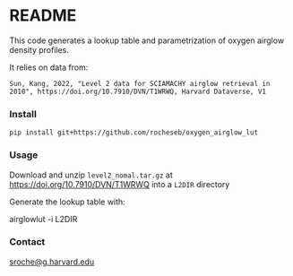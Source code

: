 # README

This code generates a lookup table and parametrization of oxygen airglow density profiles.

It relies on data from:

`Sun, Kang, 2022, "Level 2 data for SCIAMACHY airglow retrieval in 2010", https://doi.org/10.7910/DVN/T1WRWQ, Harvard Dataverse, V1`

### Install

`pip install git+https://github.com/rocheseb/oxygen_airglow_lut`

### Usage

Download and unzip `level2_nomal.tar.gz` at https://doi.org/10.7910/DVN/T1WRWQ into a `L2DIR` directory

Generate the lookup table with:

airglowlut -i L2DIR

### Contact

sroche@g.harvard.edu